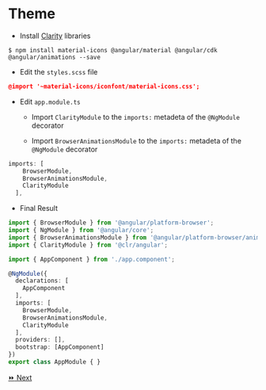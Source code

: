 # Theme

* Install [Clarity](https://clarity.design) libraries

```
$ npm install material-icons @angular/material @angular/cdk @angular/animations --save
```


* Edit the `styles.scss` file

```json
@import '~material-icons/iconfont/material-icons.css';
```


* Edit `app.module.ts`

   - Import `ClarityModule` to the `imports:` metadeta of the `@NgModule` decorator

   - Import `BrowserAnimationsModule` to the `imports:` metadeta of the `@NgModule` decorator


```typescript
imports: [
    BrowserModule,
    BrowserAnimationsModule,
    ClarityModule
  ],
```

* Final Result

```typescript
import { BrowserModule } from '@angular/platform-browser';
import { NgModule } from '@angular/core';
import { BrowserAnimationsModule } from '@angular/platform-browser/animations';
import { ClarityModule } from '@clr/angular';

import { AppComponent } from './app.component';

@NgModule({
  declarations: [
    AppComponent
  ],
  imports: [
    BrowserModule,
    BrowserAnimationsModule,
    ClarityModule
  ],
  providers: [],
  bootstrap: [AppComponent]
})
export class AppModule { }

```

[:fast_forward: Next ](navbar.md)
